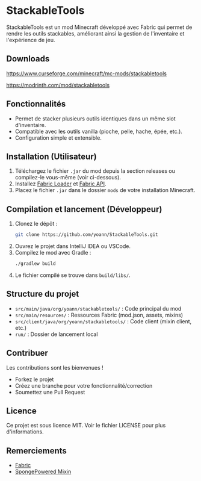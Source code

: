 # StackableTools

StackableTools est un mod Minecraft développé avec Fabric qui permet de rendre les outils stackables, améliorant ainsi la gestion de l'inventaire et l'expérience de jeu.

## Downloads 

https://www.curseforge.com/minecraft/mc-mods/stackabletools

https://modrinth.com/mod/stackabletools

## Fonctionnalités
- Permet de stacker plusieurs outils identiques dans un même slot d'inventaire.
- Compatible avec les outils vanilla (pioche, pelle, hache, épée, etc.).
- Configuration simple et extensible.

## Installation (Utilisateur)
1. Téléchargez le fichier `.jar` du mod depuis la section releases ou compilez-le vous-même (voir ci-dessous).
2. Installez [Fabric Loader](https://fabricmc.net/use/) et [Fabric API](https://modmuss50.me/fabric.html).
3. Placez le fichier `.jar` dans le dossier `mods` de votre installation Minecraft.

## Compilation et lancement (Développeur)
1. Clonez le dépôt :
   ```bash
   git clone https://github.com/yoann/StackableTools.git
   ```
2. Ouvrez le projet dans IntelliJ IDEA ou VSCode.
3. Compilez le mod avec Gradle :
   ```bash
   ./gradlew build
   ```
4. Le fichier compilé se trouve dans `build/libs/`.

## Structure du projet
- `src/main/java/org/yoann/stackabletools/` : Code principal du mod
- `src/main/resources/` : Ressources Fabric (mod.json, assets, mixins)
- `src/client/java/org/yoann/stackabletools/` : Code client (mixin client, etc.)
- `run/` : Dossier de lancement local

## Contribuer
Les contributions sont les bienvenues !
- Forkez le projet
- Créez une branche pour votre fonctionnalité/correction
- Soumettez une Pull Request

## Licence
Ce projet est sous licence MIT. Voir le fichier LICENSE pour plus d'informations.

## Remerciements
- [Fabric](https://fabricmc.net/)
- [SpongePowered Mixin](https://github.com/SpongePowered/Mixin)
